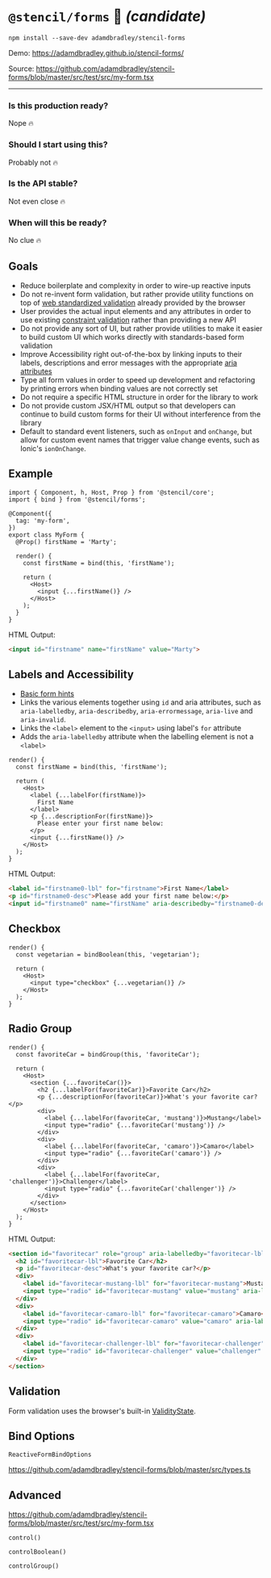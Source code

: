 # `@stencil/forms` 🥒 _(candidate)_

    npm install --save-dev adamdbradley/stencil-forms

Demo: https://adamdbradley.github.io/stencil-forms/

Source: https://github.com/adamdbradley/stencil-forms/blob/master/src/test/src/my-form.tsx

--------------

### Is this production ready?

Nope 🔥

### Should I start using this?

Probably not 🔥

### Is the API stable?

Not even close 🔥

### When will this be ready?

No clue 🔥

## Goals

- Reduce boilerplate and complexity in order to wire-up reactive inputs
- Do not re-invent form validation, but rather provide utility functions on top of [web standardized validation](https://developer.mozilla.org/en-US/docs/Web/API/ValidityState) already provided by the browser
- User provides the actual input elements and any attributes in order to use existing [constraint validation](https://developer.mozilla.org/en-US/docs/Web/Guide/HTML/HTML5/Constraint_validation) rather than providing a new API
- Do not provide any sort of UI, but rather provide utilities to make it easier to build custom UI which works directly with standards-based form validation
- Improve Accessibility right out-of-the-box by linking inputs to their labels, descriptions and error messages with the appropriate [aria attributes](https://developer.mozilla.org/en-US/docs/Web/Accessibility/ARIA/forms/Basic_form_hints)
- Type all form values in order to speed up development and refactoring by printing errors when binding values are not correctly set
- Do not require a specific HTML structure in order for the library to work
- Do not provide custom JSX/HTML output so that developers can continue to build custom forms for their UI without interference from the library
- Default to standard event listeners, such as `onInput` and `onChange`, but allow for custom event names that trigger value change events, such as Ionic's `ionOnChange`.



## Example

```tsx
import { Component, h, Host, Prop } from '@stencil/core';
import { bind } from '@stencil/forms';

@Component({
  tag: 'my-form',
})
export class MyForm {
  @Prop() firstName = 'Marty';

  render() {
    const firstName = bind(this, 'firstName');

    return (
      <Host>
        <input {...firstName()} />
      </Host>
    );
  }
}
```

HTML Output:

```html
<input id="firstname" name="firstName" value="Marty">
```

## Labels and Accessibility

- [Basic form hints](https://developer.mozilla.org/en-US/docs/Web/Accessibility/ARIA/forms/Basic_form_hints)
- Links the various elements together using `id` and aria attributes, such as `aria-labelledby`, `aria-describedby`, `aria-errormessage`, `aria-live` and `aria-invalid`.
- Links the `<label>` element to the `<input>` using label's `for` attribute
- Adds the `aria-labelledby` attribute when the labelling element is not a `<label>`

```tsx
render() {
  const firstName = bind(this, 'firstName');

  return (
    <Host>
      <label {...labelFor(firstName)}>
        First Name
      </label>
      <p {...descriptionFor(firstName)}>
        Please enter your first name below:
      </p>
      <input {...firstName()} />
    </Host>
  );
}
```

HTML Output:

```html
<label id="firstname0-lbl" for="firstname">First Name</label>
<p id="firstname0-desc">Please add your first name below:</p>
<input id="firstname0" name="firstName" aria-describedby="firstname0-desc" aria-labelledby="firstname0-lbl" value="Marty">
```

## Checkbox

```tsx
render() {
  const vegetarian = bindBoolean(this, 'vegetarian');

  return (
    <Host>
      <input type="checkbox" {...vegetarian()} />
    </Host>
  );
}
```

## Radio Group

```tsx
render() {
  const favoriteCar = bindGroup(this, 'favoriteCar');

  return (
    <Host>
      <section {...favoriteCar()}>
        <h2 {...labelFor(favoriteCar)}>Favorite Car</h2>
        <p {...descriptionFor(favoriteCar)}>What's your favorite car?</p>
        <div>
          <label {...labelFor(favoriteCar, 'mustang')}>Mustang</label>
          <input type="radio" {...favoriteCar('mustang')} />
        </div>
        <div>
          <label {...labelFor(favoriteCar, 'camaro')}>Camaro</label>
          <input type="radio" {...favoriteCar('camaro')} />
        </div>
        <div>
          <label {...labelFor(favoriteCar, 'challenger')}>Challenger</label>
          <input type="radio" {...favoriteCar('challenger')} />
        </div>
      </section>
    </Host>
  );
}
```

HTML Output:

```html
<section id="favoritecar" role="group" aria-labelledby="favoritecar-lbl" aria-describedby="favoritecar-desc">
  <h2 id="favoritecar-lbl">Favorite Car</h2>
  <p id="favoritecar-desc">What's your favorite car?</p>
  <div>
    <label id="favoritecar-mustang-lbl" for="favoritecar-mustang">Mustang</label>
    <input type="radio" id="favoritecar-mustang" value="mustang" aria-labelledby="favoritecar-mustang-lbl">
  </div>
  <div>
    <label id="favoritecar-camaro-lbl" for="favoritecar-camaro">Camaro</label>
    <input type="radio" id="favoritecar-camaro" value="camaro" aria-labelledby="favoritecar-camaro-lbl">
  </div>
  <div>
    <label id="favoritecar-challenger-lbl" for="favoritecar-challenger">Challenger</label>
    <input type="radio" id="favoritecar-challenger" value="challenger" aria-labelledby="favoritecar-challenger-lbl">
  </div>
</section>
```

## Validation

Form validation uses the browser's built-in [ValidityState](https://developer.mozilla.org/en-US/docs/Web/API/ValidityState).

## Bind Options

`ReactiveFormBindOptions`

https://github.com/adamdbradley/stencil-forms/blob/master/src/types.ts


## Advanced

https://github.com/adamdbradley/stencil-forms/blob/master/src/test/src/my-form.tsx

`control()`

`controlBoolean()`

`controlGroup()`
